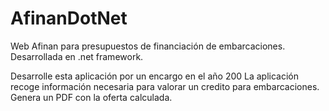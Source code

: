# AfinanDotNet
Web Afinan para presupuestos de financiación de embarcaciones. 
Desarrollada en .net framework.

Desarrolle esta aplicación por un encargo en el año 200
La aplicación recoge información necesaria para valorar un credito para embarcaciones. Genera un PDF con la oferta calculada.
